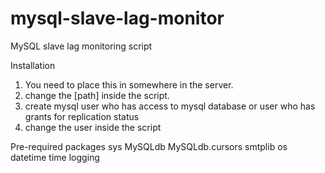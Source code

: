 # mysql-slave-lag-monitor
MySQL slave lag monitoring script

Installation
1. You need to place this in somewhere in the server.
2. change the [path] inside the script.
3. create mysql user who has access to mysql database or user who has grants for replication status
4. change the user inside the script

Pre-required packages
sys
MySQLdb
MySQLdb.cursors
smtplib
os
datetime
time
logging
